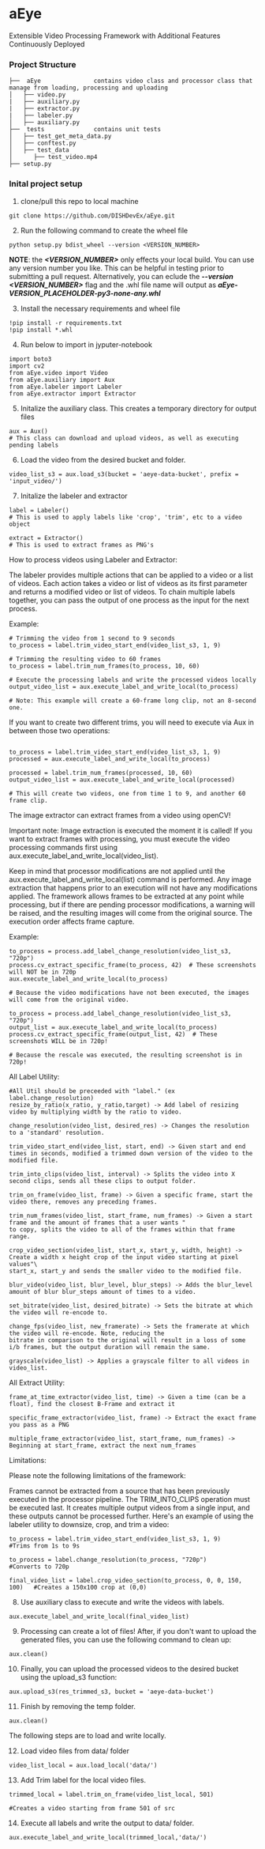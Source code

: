 # aEye

Extensible Video Processing Framework with Additional Features Continuously Deployed

### **Project Structure**

```
├──  aEye				contains video class and processor class that manage from loading, processing and uploading
│   ├── video.py
|   ├── auxiliary.py
|   ├── extractor.py
|   ├── labeler.py
│   ├── auxiliary.py
├──  tests				contains unit tests
│   ├── test_get_meta_data.py
│   ├── conftest.py
│   ├── test_data
│      ├── test_video.mp4
├── setup.py
```

### **Inital project setup**

1. clone/pull this repo to local machine

```console
git clone https://github.com/DISHDevEx/aEye.git
```

2. Run the following command to create the wheel file

```console
python setup.py bdist_wheel --version <VERSION_NUMBER>
```
**NOTE**: the ***<VERSION_NUMBER>*** only effects your local build.  You can use any version number you like.  This can be helpful in testing prior to submitting a pull request.  Alternatively, you can eclude the ***--version <VERSION_NUMBER>*** flag and the .whl file name will output as ***aEye-_VERSION_PLACEHOLDER_-py3-none-any.whl***

3. Install the necessary requirements and wheel file

```console
!pip install -r requirements.txt
!pip install *.whl
```

4. Run below to import in jyputer-notebook

```console
import boto3
import cv2
from aEye.video import Video
from aEye.auxiliary import Aux
from aEye.labeler import Labeler
from aEye.extractor import Extractor
```

5. Initalize the auxiliary class. This creates a temporary directory for output files 

```console
aux = Aux()
# This class can download and upload videos, as well as executing pending labels
```

6. Load the video from the desired bucket and folder.

```console
video_list_s3 = aux.load_s3(bucket = 'aeye-data-bucket', prefix = 'input_video/')
```


7. Initalize the labeler and extractor

```console
label = Labeler()
# This is used to apply labels like 'crop', 'trim', etc to a video object

extract = Extractor()
# This is used to extract frames as PNG's 
```


How to process videos using Labeler and Extractor:

The labeler provides multiple actions that can be applied to a video or a list of videos. Each action takes a video or list of videos as its first parameter and returns a modified video or list of videos. 
To chain multiple labels together, you can pass the output of one process as the input for the next process.

Example:
```console
# Trimming the video from 1 second to 9 seconds
to_process = label.trim_video_start_end(video_list_s3, 1, 9)

# Trimming the resulting video to 60 frames
to_process = label.trim_num_frames(to_process, 10, 60)

# Execute the processing labels and write the processed videos locally
output_video_list = aux.execute_label_and_write_local(to_process)

# Note: This example will create a 60-frame long clip, not an 8-second one.
```

If you want to create two different trims, you will need to execute via Aux in between those two operations:

```console

to_process = label.trim_video_start_end(video_list_s3, 1, 9)
processed = aux.execute_label_and_write_local(to_process)

processed = label.trim_num_frames(processed, 10, 60)
output_video_list = aux.execute_label_and_write_local(processed)

# This will create two videos, one from time 1 to 9, and another 60 frame clip.

```

The image extractor can extract frames from a video using openCV!

Important note: Image extraction is executed the moment it is called! If you want to extract frames with processing, you must execute the video processing commands first using aux.execute_label_and_write_local(video_list).

Keep in mind that processor modifications are not applied until the aux.execute_label_and_write_local(list) command is performed. Any image extraction that happens prior to an execution will not have any modifications applied. 
The framework allows frames to be extracted at any point while processing, but if there are pending processor modifications, a warning will be raised, and the resulting images will come from the original source. 
The execution order affects frame capture.

Example:


```console
to_process = process.add_label_change_resolution(video_list_s3, "720p")
process.cv_extract_specific_frame(to_process, 42)  # These screenshots will NOT be in 720p
aux.execute_label_and_write_local(to_process)

# Because the video modifications have not been executed, the images will come from the original video.

to_process = process.add_label_change_resolution(video_list_s3, "720p")
output_list = aux.execute_label_and_write_local(to_process)
process.cv_extract_specific_frame(output_list, 42)  # These screenshots WILL be in 720p!

# Because the rescale was executed, the resulting screenshot is in 720p!
```

All Label Utility:
```console
#All Util should be preceeded with "label." (ex label.change_resolution)
resize_by_ratio(x_ratio, y_ratio,target) -> Add label of resizing video by multiplying width by the ratio to video.

change_resolution(video_list, desired_res) -> Changes the resolution to a 'standard' resolution.

trim_video_start_end(video_list, start, end) -> Given start and end times in seconds, modified a trimmed down version of the video to the modified file.

trim_into_clips(video_list, interval) -> Splits the video into X second clips, sends all these clips to output folder.

trim_on_frame(video_list, frame) -> Given a specific frame, start the video there, removes any preceding frames.

trim_num_frames(video_list, start_frame, num_frames) -> Given a start frame and the amount of frames that a user wants "
to copy, splits the video to all of the frames within that frame range.

crop_video_section(video_list, start_x, start_y, width, height) -> Create a width x height crop of the input video starting at pixel values"\
start_x, start_y and sends the smaller video to the modified file.

blur_video(video_list, blur_level, blur_steps) -> Adds the blur_level amount of blur blur_steps amount of times to a video.

set_bitrate(video_list, desired_bitrate) -> Sets the bitrate at which the video will re-encode to.

change_fps(video_list, new_framerate) -> Sets the framerate at which the video will re-encode. Note, reducing the 
bitrate in comparison to the original will result in a loss of some i/b frames, but the output duration will remain the same. 

grayscale(video_list) -> Applies a grayscale filter to all videos in video_list.
```

All Extract Utility:
```console
frame_at_time_extractor(video_list, time) -> Given a time (can be a float), find the closest B-Frame and extract it

specific_frame_extractor(video_list, frame) -> Extract the exact frame you pass as a PNG

multiple_frame_extractor(video_list, start_frame, num_frames) -> Beginning at start_frame, extract the next num_frames
```

Limitations:

Please note the following limitations of the framework:

Frames cannot be extracted from a source that has been previously executed in the processor pipeline.
The TRIM_INTO_CLIPS operation must be executed last. It creates multiple output videos from a single input, and these outputs cannot be processed further.
Here's an example of using the labeler utility to downsize, crop, and trim a video:


```console
to_process = label.trim_video_start_end(video_list_s3, 1, 9)              #Trims from 1s to 9s

to_process = label.change_resolution(to_process, "720p")                  #Converts to 720p

final_video_list = label.crop_video_section(to_process, 0, 0, 150, 100)   #Creates a 150x100 crop at (0,0)
```


8. Use auxiliary class to execute and write the videos with labels.

```console
aux.execute_label_and_write_local(final_video_list)
```

9. Processing can create a lot of files! After, if you don't want to upload the generated files, you can use the following command to clean up:
```console
aux.clean()
```

10. Finally, you can upload the processed videos to the desired bucket using the upload_s3 function:

```console
aux.upload_s3(res_trimmed_s3, bucket = 'aeye-data-bucket')
```

11. Finish by removing the temp folder.

```console
aux.clean()
```

The following steps are to load and write locally.

12. Load video files from data/ folder

```console
video_list_local = aux.load_local('data/')
```

13. Add Trim label for the local video files.


```console
trimmed_local = label.trim_on_frame(video_list_local, 501)

#Creates a video starting from frame 501 of src
```

14. Execute all labels and write the output to data/ folder.

```console
aux.execute_label_and_write_local(trimmed_local,'data/')
```
